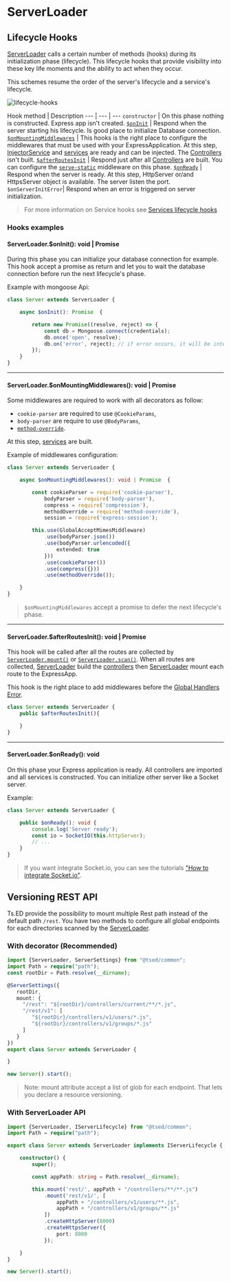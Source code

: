 # ServerLoader
## Lifecycle Hooks

[ServerLoader](/api/common/server/serverloader.md) calls a certain number of methods (hooks) during its initialization
phase (lifecycle). This lifecycle hooks that provide visibility into these key life moments and the ability to act
when they occur.

This schemes resume the order of the server's lifecycle and a service's lifecycle.

![lifecycle-hooks](../assets/hooks-in-sequence.png)

Hook method | Description
--- | --- | ---
`constructor` | On this phase nothing is constructed. Express app isn't created.
[`$onInit`](#serverloaderoninit-void-promise) | Respond when the server starting his lifecycle. Is good place to initialize Database connection.
[`$onMountingMiddlewares`](#serverloaderonmountingmiddlewares-void-promise) | This hooks is the right place to configure the middlewares that must be used with your ExpressApplication. At this step, [InjectorService](/api/common/core/di/injectorservice.md) and [services](/packages/vuepress-theme-tsed/docs/services/README.md) are ready and can be injected. The [Controllers](/packages/vuepress-theme-tsed/docs/controllers.md) isn't built.
[`$afterRoutesInit`](#serverloaderafterroutesinit-void-promise) | Respond just after all [Controllers](/packages/vuepress-theme-tsed/docs/controllers.md) are built. You can configure the [`serve-static`](https://github.com/expressjs/serve-static) middleware on this phase.
[`$onReady`](#serverloaderonready-void) | Respond when the server is ready. At this step, HttpServer or/and HttpsServer object is available. The server listen the port.
`$onServerInitError`| Respond when an error is triggered on server initialization.

> For more information on Service hooks see [Services lifecycle hooks](/packages/vuepress-theme-tsed/docs/services.md#lifecycle-hook)

### Hooks examples
#### ServerLoader.$onInit(): void | Promise

During this phase you can initialize your database connection for example. This hook accept a promise as return and let you to wait the database connection before run the next lifecycle's phase.

Example with mongoose Api:
```typescript
class Server extends ServerLoader {

    async $onInit(): Promise  {

        return new Promise((resolve, reject) => {
            const db = Mongoose.connect(credentials);
            db.once('open', resolve);
            db.on('error', reject); // if error occurs, it will be intercepted by $onServerInitError
        });
    }
}
```

***

#### ServerLoader.$onMountingMiddlewares(): void | Promise

Some middlewares are required to work with all decorators as follow:

* `cookie-parser` are required to use `@CookieParams`,
* `body-parser` are require to use `@BodyParams`,
* [`method-override`](https://github.com/expressjs/method-override).

At this step, [services](/packages/vuepress-theme-tsed/docs/services/README.md) are built.

Example of middlewares configuration:
```typescript
class Server extends ServerLoader {

    async $onMountingMiddlewares(): void | Promise  {

        const cookieParser = require('cookie-parser'),
            bodyParser = require('body-parser'),
            compress = require('compression'),
            methodOverride = require('method-override'),
            session = require('express-session');

        this.use(GlobalAcceptMimesMiddleware)
            .use(bodyParser.json())
            .use(bodyParser.urlencoded({
                extended: true
            }))
            .use(cookieParser())
            .use(compress({}))
            .use(methodOverride());

    }
}
```
> `$onMountingMiddlewares` accept a promise to defer the next lifecycle's phase.

***

#### ServerLoader.$afterRoutesInit(): void | Promise

This hook will be called after all the routes are collected by [`ServerLoader.mount()`](/api/common/server/serverloader.md)
or [`ServerLoader.scan()`](/api/common/server/serverloader.md).
When all routes are collected, [ServerLoader](/api/common/server/serverloader.md) build the [controllers](/packages/vuepress-theme-tsed/docs/controllers.md) then [ServerLoader](/api/common/server/serverloader.md) mount each route to the ExpressApp.

This hook is the right place to add middlewares before the [Global Handlers Error](/packages/vuepress-theme-tsed/docs/middlewares/override/global-error-handler.md).

```typescript
class Server extends ServerLoader {
    public $afterRoutesInit(){

    }
}
```

***

#### ServerLoader.$onReady(): void

On this phase your Express application is ready. All controllers are imported and all services is constructed.
You can initialize other server like a Socket server.

Example:
```typescript
class Server extends ServerLoader {

    public $onReady(): void {
        console.log('Server ready');
        const io = SocketIO(this.httpServer);
        // ...
    }
}
```
> If you want integrate Socket.io, you can see the tutorials ["How to integrate Socket.io"](/tutorials/socket-io.md).

## Versioning REST API

Ts.ED provide the possibility to mount multiple Rest path instead of the default path `/rest`.
You have two methods to configure all global endpoints for each directories scanned by the [ServerLoader](/api/common/server/serverloader.md).

### With decorator (Recommended)

```typescript
import {ServerLoader, ServerSettings} from "@tsed/common";
import Path = require("path");
const rootDir = Path.resolve(__dirname);

@ServerSettings({
   rootDir,
   mount: {
     "/rest": "${rootDir}/controllers/current/**/*.js",
     "/rest/v1": [
        "${rootDir}/controllers/v1/users/*.js",
        "${rootDir}/controllers/v1/groups/*.js"
     ]
   }
})
export class Server extends ServerLoader {

}

new Server().start();
```
> Note: mount attribute accept a list of glob for each endpoint. That lets you declare a resource versioning.

### With ServerLoader API

```typescript
import {ServerLoader, IServerLifecycle} from "@tsed/common";
import Path = require("path");

export class Server extends ServerLoader implements IServerLifecycle {

    constructor() {
        super();

        const appPath: string = Path.resolve(__dirname);

        this.mount('rest/', appPath + "/controllers/**/**.js")
            .mount('rest/v1/', [
                appPath + "/controllers/v1/users/**.js",
                appPath + "/controllers/v1/groups/**.js"
            ])
            .createHttpServer(8000)
            .createHttpsServer({
                port: 8080
            });

    }
}

new Server().start();
```

